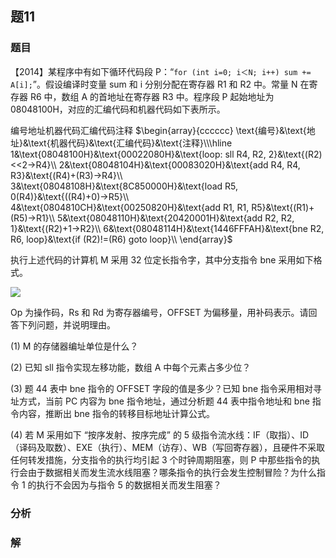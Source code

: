 ## 题11
### 题目
【2014】某程序中有如下循环代码段 P：“`for (int i=0; i＜N; i++) sum += A[i];`”。假设编译时变量 sum 和 i 分别分配在寄存器 R1 和 R2 中。常量 N 在寄存器 R6 中，数组 A 的首地址在寄存器 R3 中。程序段 P 起始地址为 08048100H，对应的汇编代码和机器代码如下表所示。

编号地址机器代码汇编代码注释
$\begin{array}{cccccc} \text{编号}&\text{地址}&\text{机器代码}&\text{汇编代码}&\text{注释}\\\hline 1&\text{08048100H}&\text{00022080H}&\text{loop: sll R4, R2, 2}&\text{(R2)<<2→R4}\\ 2&\text{08048104H}&\text{00083020H}&\text{add R4, R4, R3}&\text{(R4)+(R3)→R4}\\ 3&\text{08048108H}&\text{8C850000H}&\text{load R5, 0(R4)}&\text{((R4)+0)→R5}\\ 4&\text{0804810CH}&\text{00250820H}&\text{add R1, R1, R5}&\text{(R1)+(R5)→R1}\\ 5&\text{08048110H}&\text{20420001H}&\text{add R2, R2, 1}&\text{(R2)+1→R2}\\ 6&\text{08048114H}&\text{1446FFFAH}&\text{bne R2, R6, loop}&\text{if (R2)!=(R6) goto loop}\\ \end{array}$

执行上述代码的计算机 M 采用 32 位定长指令字，其中分支指令 bne 采用如下格式。

![](https://img.hwenyi.live/202411121733886.webp)

Op 为操作码，Rs 和 Rd 为寄存器编号，OFFSET 为偏移量，用补码表示。请回答下列问题，并说明理由。

(1) M 的存储器编址单位是什么？

(2) 已知 sll 指令实现左移功能，数组 A 中每个元素占多少位？

(3) 题 44 表中 bne 指令的 OFFSET 字段的值是多少？已知 bne 指令采用相对寻址方式，当前 PC 内容为 bne 指令地址，通过分析题 44 表中指令地址和 bne 指令内容，推断出 bne 指令的转移目标地址计算公式。

(4) 若 M 采用如下 “按序发射、按序完成” 的 5 级指令流水线：IF（取指）、ID（译码及取数）、EXE（执行）、MEM（访存）、WB（写回寄存器），且硬件不采取任何转发措施，分支指令的执行均引起 3 个时钟周期阻塞，则 P 中那些指令的执行会由于数据相关而发生流水线阻塞？哪条指令的执行会发生控制冒险？为什么指令 1 的执行不会因为与指令 5 的数据相关而发生阻塞？
### 分析

### 解